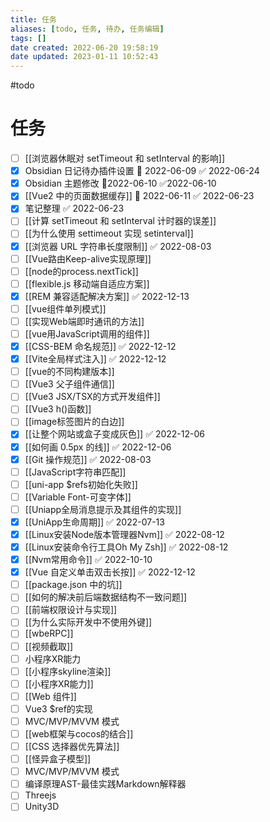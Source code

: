 ```yaml
---
title: 任务
aliases: [todo, 任务, 待办, 任务编辑]
tags: []
date created: 2022-06-20 19:58:19
date updated: 2023-01-11 10:52:43
---
```


#todo

# 任务

- [ ] [[浏览器休眠对 setTimeout 和 setInterval 的影响]]
- [x] Obsidian 日记待办插件设置 📅 2022-06-09 ✅ 2022-06-24
- [x] Obsidian 主题修改 📆2022-06-10 ✅2022-06-10
- [x] [[Vue2 中的页面数据缓存]] 📅 2022-06-11 ✅ 2022-06-23
- [x] 笔记整理 ✅ 2022-06-23
- [ ] [[计算 setTimeout 和 setInterval 计时器的误差]]
- [ ] [[为什么使用 settimeout 实现 setinterval]]
- [x] [[浏览器 URL 字符串长度限制]] ✅ 2022-08-03
- [ ] [[Vue路由Keep-alive实现原理]]
- [ ] [[node的process.nextTick]]
- [ ] [[flexible.js 移动端自适应方案]]
- [x] [[REM 兼容适配解决方案]] ✅ 2022-12-13
- [ ] [[vue组件单列模式]]
- [ ] [[实现Web端即时通讯的方法]]
- [ ] [[vue用JavaScript调用的组件]]
- [x] [[CSS-BEM 命名规范]] ✅ 2022-12-12
- [x] [[Vite全局样式注入]] ✅ 2022-12-12
- [ ] [[vue的不同构建版本]]
- [ ] [[Vue3 父子组件通信]]
- [ ] [[Vue3 JSX/TSX的方式开发组件]]
- [ ] [[Vue3 h()函数]]
- [ ] [[image标签图片的白边]]
- [x] [[让整个网站或盒子变成灰色]] ✅ 2022-12-06
- [x] [[如何画 0.5px 的线]] ✅ 2022-12-06
- [x] [[Git 操作规范]] ✅ 2022-08-03
- [ ] [[JavaScript字符串匹配]]
- [ ] [[uni-app $refs初始化失败]]
- [ ] [[Variable Font-可变字体]]
- [ ] [[Uniapp全局消息提示及其组件的实现]]
- [x] [[UniApp生命周期]] ✅ 2022-07-13
- [x] [[Linux安装Node版本管理器Nvm]] ✅ 2022-08-12
- [x] [[Linux安装命令行工具Oh My Zsh]] ✅ 2022-08-12
- [x] [[Nvm常用命令]] ✅ 2022-10-10
- [x] [[Vue 自定义单击双击长按]] ✅ 2022-12-12
- [ ] [[package.json 中的坑]]
- [ ] [[如何的解决前后端数据结构不一致问题]]
- [ ] [[前端权限设计与实现]]
- [ ] [[为什么实际开发中不使用外键]]
- [ ] [[wbeRPC]]
- [ ] [[视频截取]]
- [ ] 小程序XR能力
- [ ] [[小程序skyline渲染]]
- [ ] [[小程序XR能力]]
- [ ] [[Web 组件]]
- [ ] Vue3 $ref的实现
- [ ] MVC/MVP/MVVM 模式
- [ ] [[web框架与cocos的结合]]
- [ ] [[CSS 选择器优先算法]]
- [ ] [[怪异盒子模型]]
- [ ] MVC/MVP/MVVM 模式
- [ ] 编译原理AST-最佳实践Markdown解释器
- [ ] Threejs
- [ ] Unity3D

